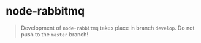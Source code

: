 # node-rabbitmq

> Development of `node-rabbitmq` takes place in branch `develop`. Do not push to the `master` branch!
